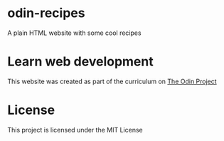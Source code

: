 # odin-recipes
A plain HTML website with some cool recipes

# Learn web development
This website was created as part of the curriculum on [The Odin Project](https://theodinproject.com)

# License
This project is licensed under the MIT License